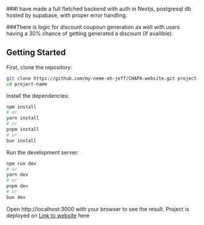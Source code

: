 
###I have made a full fletched backend with auth in Nextjs, postgresql db hosted by supabase, with proper error handling. 

###There is logic for discount coupoun generation as well with users having a 30% chance of getting generated a discount (If availible). 



## Getting Started

First, clone the repository:

```bash
git clone https://github.com/my-neme-eh-jeff/CHAPA-website.git project-name
cd project-name
```


Install the dependencies:

```bash
npm install
# or
yarn install
# or
pnpm install
# or
bun install
```

Run the development server:

```bash
npm run dev
# or
yarn dev
# or
pnpm dev
# or
bun dev
```

Open http://localhost:3000 with your browser to see the result. Project is deployed on [Link to website](https://chapa-gucci.vercel.app/) here 
